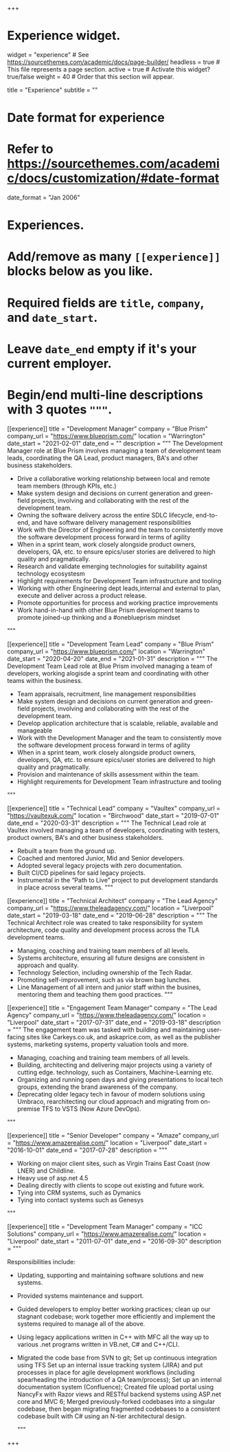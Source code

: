 +++
# Experience widget.
widget = "experience"  # See https://sourcethemes.com/academic/docs/page-builder/
headless = true  # This file represents a page section.
active = true  # Activate this widget? true/false
weight = 40  # Order that this section will appear.

title = "Experience"
subtitle = ""

# Date format for experience
#   Refer to https://sourcethemes.com/academic/docs/customization/#date-format
date_format = "Jan 2006"

# Experiences.
#   Add/remove as many `[[experience]]` blocks below as you like.
#   Required fields are `title`, `company`, and `date_start`.
#   Leave `date_end` empty if it's your current employer.
#   Begin/end multi-line descriptions with 3 quotes `"""`.
[[experience]]
  title = "Development Manager"
  company = "Blue Prism"
  company_url = "https://www.blueprism.com/"
  location = "Warrington"
  date_start = "2021-02-01"
  date_end = ""
  description = """
The Development Manager role at Blue Prism involves managing a team of development team leads, coordinating the QA Lead, product managers, BA's and other business stakeholders.
  *	Drive a collaborative working relationship between local and remote team members (through KPIs, etc.)
  *	Make system design and decisions on current generation and green-field projects, involving and collaborating with the rest of the development team. 
  *	Owning the software delivery across the entire SDLC lifecycle, end-to-end, and have software delivery management responsibilities 
  *	Work with the Director of Engineering and the team to consistently move the software development process forward in terms of agility
  *	When in a sprint team, work closely alongside product owners, developers, QA, etc. to ensure epics/user stories are delivered to high quality and pragmatically.
  *	Research and validate emerging technologies for suitability against technology ecosystesm
  *	Highlight requirements for Development Team infrastructure and tooling
  *	Working with other Engineering dept leads,internal and external to plan, execute and deliver across a product release.
  *	Promote opportunities for process and working practice improvements
  *	Work hand-in-hand with other Blue Prism development teams to promote joined-up thinking and a  #oneblueprism mindset

  """

[[experience]]
  title = "Development Team Lead"
  company = "Blue Prism"
  company_url = "https://www.blueprism.com/"
  location = "Warrington"
  date_start = "2020-04-20"
  date_end = "2021-01-31"
  description = """
The Development Team Lead role at Blue Prism involved managing a team of developers, working alogisde a sprint team and coordinating with other teams within the business.
  *	Team appraisals, recruitment, line management responsibilities 
  *	Make system design and decisions on current generation and green-field projects, involving and collaborating with the rest of the development team. 
  *	Develop application architecture that is scalable, reliable, available and manageable
  *	Work with the Development Manager and the team to consistently move the software development process forward in terms of agility
  *	When in a sprint team, work closely alongside product owners, developers, QA, etc. to ensure epics/user stories are delivered to high quality and pragmatically.
  *	Provision and maintenance of skills assessment within the team.
  *	Highlight requirements for Development Team infrastructure and tooling

  """

[[experience]]
  title = "Technical Lead"
  company = "Vaultex"
  company_url = "https://vaultexuk.com/"
  location = "Birchwood"
  date_start = "2019-07-01"
  date_end = "2020-03-31"
  description = """
The Technical Lead role at Vaultex involved managing a team of developers, coordinating with testers, product owners, BA's and other business stakeholders.
  * Rebuilt a team from the ground up.
  * Coached and mentored Junior, Mid and Senior developers.
  * Adopted several legacy projects with zero documentation.
  * Built CI/CD pipelines for said legacy projects.
  * Instrumental in the “Path to Live” project to put development standards in place across several teams.
  """

[[experience]]
  title = "Technical Architect"
  company = "The Lead Agency"
  company_url = "https://www.theleadagency.com/"
  location = "Liverpool"
  date_start = "2019-03-18"
  date_end = "2019-06-28"
  description = """
The Technical Architect role was created to take responsibility for system architecture, code quality and development process across the TLA development teams. 
  
  * Managing, coaching and training team members of all levels. 
  * Systems architecture, ensuring all future designs are consistent in approach and quality.
  * Technology Selection, including ownership of the Tech Radar.
  * Promoting self-improvement, such as via brown bag lunches.
  * Line Management of all intern and junior staff within the busines, mentoring them and teaching them good practices.
  """

[[experience]]
  title = "Engagement Team Manager"
  company = "The Lead Agency"
  company_url = "https://www.theleadagency.com/"
  location = "Liverpool"
  date_start = "2017-07-31"
  date_end = "2019-03-18"
  description = """
  The engagement team was tasked with building and maintaining user-facing sites like Carkeys.co.uk, and askaprice.com, as well as the publisher systems, marketing systems, property valuation tools and more.
  
 * Managing, coaching and training team members of all levels. 
 * Building, architecting and delivering major projects using a variety of cutting edge. technology, such as Containers, Machine-Learning etc. 
 * Organizing and running open days and giving presentations to local tech groups, extending the brand awareness of the company.
 * Deprecating older legacy tech in favour of modern solutions using Umbraco, rearchitecting our cloud approach and migrating from on-premise TFS to VSTS (Now Azure DevOps).

  """

[[experience]]
  title = "Senior Developer"
  company = "Amaze"
  company_url = "https://www.amazerealise.com/"
  location = "Liverpool"
  date_start = "2016-10-01"
  date_end = "2017-07-28"
  description = """
  
 * Working on major client sites, such as Virgin Trains East Coast (now LNER) and Childline.
 * Heavy use of asp.net 4.5
 * Dealing directly with clients to scope out existing and future work.
 * Tying into CRM systems, such as Dymanics
 * Tying into contact systems such as Genesys

  """

[[experience]]
  title = "Development Team Manager"
  company = "ICC Solutions"
  company_url = "https://www.amazerealise.com/"
  location = "Liverpool"
  date_start = "2011-07-01"
  date_end = "2016-09-30"
  description = """
  
  Responsibilities include: 

* Updating, supporting and maintaining software solutions and new systems.
* Provided systems maintenance and support.
* Guided developers to employ better working practices; clean up our stagnant codebase; work together more efficiently and implement the systems required to manage all of the above.
* Using legacy applications written in C++ with MFC all the way up to various .net programs written in VB.net, C# and C++/CLI.
* Migrated the code base from SVN to git; Set up continuous integration using TFS Set up an internal issue tracking system (JIRA) and put processes in place for agile development workflows (including spearheading the introduction of a QA team/process); Set up an internal documentation system (Confluence); Created file upload portal using NancyFx with Razor views and RESTful backend systems using ASP.net core and MVC 6; Merged previously-forked codebases into a singular codebase, then began migrating fragmented codebases to a consistent codebase built with C# using an N-tier architectural design.


  """

+++
